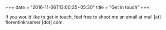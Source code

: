 +++
date = "2016-11-06T13:00:25+05:30"
title = "Get in touch"
+++

If you would like to get in touch, feel free to shoot me an email at mail [at] florentinkraemer [dot] com.
